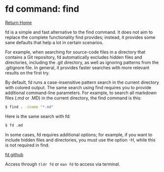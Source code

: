 # fd command: find

[Return Home](../README.md)

fd is a simple and fast alternative to the find command. It does not aim to replace the complete functionality find provides; instead, it provides some sane defaults that help a lot in certain scenarios.

For example, when searching for source-code files in a directory that contains a Git repository, fd automatically excludes hidden files and directories, including the .git directory, as well as ignoring patterns from the .gitignore file. In general, it provides faster searches with more relevant results on the first try.

By default, fd runs a case-insensitive pattern search in the current directory with colored output. The same search using find requires you to provide additional command-line parameters. For example, to search all markdown files (.md or .MD) in the current directory, the find command is this:

``` Bash
$ find . -iname "*.md"
```

Here is the same search with fd:

```Bash
$ fd .md
```

In some cases, fd requires additional options; for example, if you want to include hidden files and directories, you must use the option -H, while this is not required in find.

[fd github](https://github.com/sharkdp/fd/)

Access through `tldr fd` or `man fd` to access via terminal.
